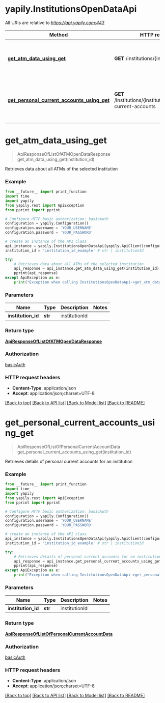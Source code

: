 # yapily.InstitutionsOpenDataApi

All URIs are relative to *https://api.yapily.com:443*

Method | HTTP request | Description
------------- | ------------- | -------------
[**get_atm_data_using_get**](InstitutionsOpenDataApi.md#get_atm_data_using_get) | **GET** /institutions/{institutionId}/atms | Retrieves data about all ATMs of the selected institution
[**get_personal_current_accounts_using_get**](InstitutionsOpenDataApi.md#get_personal_current_accounts_using_get) | **GET** /institutions/{institutionId}/personal-current-accounts | Retrieves details of personal current accounts for an institution


# **get_atm_data_using_get**
> ApiResponseOfListOfATMOpenDataResponse get_atm_data_using_get(institution_id)

Retrieves data about all ATMs of the selected institution

### Example
```python
from __future__ import print_function
import time
import yapily
from yapily.rest import ApiException
from pprint import pprint

# Configure HTTP basic authorization: basicAuth
configuration = yapily.Configuration()
configuration.username = 'YOUR_USERNAME'
configuration.password = 'YOUR_PASSWORD'

# create an instance of the API class
api_instance = yapily.InstitutionsOpenDataApi(yapily.ApiClient(configuration))
institution_id = 'institution_id_example' # str | institutionId

try:
    # Retrieves data about all ATMs of the selected institution
    api_response = api_instance.get_atm_data_using_get(institution_id)
    pprint(api_response)
except ApiException as e:
    print("Exception when calling InstitutionsOpenDataApi->get_atm_data_using_get: %s\n" % e)
```

### Parameters

Name | Type | Description  | Notes
------------- | ------------- | ------------- | -------------
 **institution_id** | **str**| institutionId | 

### Return type

[**ApiResponseOfListOfATMOpenDataResponse**](ApiResponseOfListOfATMOpenDataResponse.md)

### Authorization

[basicAuth](../README.md#basicAuth)

### HTTP request headers

 - **Content-Type**: application/json
 - **Accept**: application/json;charset=UTF-8

[[Back to top]](#) [[Back to API list]](../README.md#documentation-for-api-endpoints) [[Back to Model list]](../README.md#documentation-for-models) [[Back to README]](../README.md)

# **get_personal_current_accounts_using_get**
> ApiResponseOfListOfPersonalCurrentAccountData get_personal_current_accounts_using_get(institution_id)

Retrieves details of personal current accounts for an institution

### Example
```python
from __future__ import print_function
import time
import yapily
from yapily.rest import ApiException
from pprint import pprint

# Configure HTTP basic authorization: basicAuth
configuration = yapily.Configuration()
configuration.username = 'YOUR_USERNAME'
configuration.password = 'YOUR_PASSWORD'

# create an instance of the API class
api_instance = yapily.InstitutionsOpenDataApi(yapily.ApiClient(configuration))
institution_id = 'institution_id_example' # str | institutionId

try:
    # Retrieves details of personal current accounts for an institution
    api_response = api_instance.get_personal_current_accounts_using_get(institution_id)
    pprint(api_response)
except ApiException as e:
    print("Exception when calling InstitutionsOpenDataApi->get_personal_current_accounts_using_get: %s\n" % e)
```

### Parameters

Name | Type | Description  | Notes
------------- | ------------- | ------------- | -------------
 **institution_id** | **str**| institutionId | 

### Return type

[**ApiResponseOfListOfPersonalCurrentAccountData**](ApiResponseOfListOfPersonalCurrentAccountData.md)

### Authorization

[basicAuth](../README.md#basicAuth)

### HTTP request headers

 - **Content-Type**: application/json
 - **Accept**: application/json;charset=UTF-8

[[Back to top]](#) [[Back to API list]](../README.md#documentation-for-api-endpoints) [[Back to Model list]](../README.md#documentation-for-models) [[Back to README]](../README.md)

